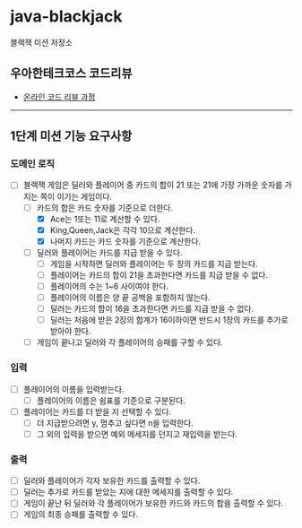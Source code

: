 # java-blackjack

블랙잭 미션 저장소

## 우아한테크코스 코드리뷰

- [온라인 코드 리뷰 과정](https://github.com/woowacourse/woowacourse-docs/blob/master/maincourse/README.md)

---
## 1단계 미션 기능 요구사항
### 도메인 로직
- [ ] 블랙잭 게임은 딜러와 플레이어 중 카드의 합이 21 또는 21에 가장 가까운 숫자를 가지는 쪽이 이기는 게임이다.
  - [ ] 카드의 합은 카드 숫자를 기준으로 더한다.
    - [x] Ace는 1또는 11로 계산할 수 있다.
    - [x] King,Queen,Jack은 각각 10으로 계산한다.
    - [x] 나머지 카드는 카드 숫자를 기준으로 계산한다.
  - [ ] 딜러와 플레이어는 카드를 지급 받을 수 있다.
    - [ ] 게임을 시작하면 딜러와 플레이어는 두 장의 카드를 지급 받는다.
    - [ ] 플레이어는 카드의 합이 21을 초과한다면 카드를 지급 받을 수 없다.
    - [ ] 플레이어의 수는 1~6 사이여야 한다.
    - [ ] 플레이어의 이름은 양 끝 공백을 포함하지 않는다.
    - [ ] 딜러는 카드의 합이 16을 초과한다면 카드를 지급 받을 수 없다.
    - [ ] 딜러는 처음에 받은 2장의 합계가 16이하이면 반드시 1장의 카드를 추가로 받아야 한다.
  - [ ] 게임이 끝나고 딜러와 각 플레이어의 승패를 구할 수 있다.

### 입력
- [ ] 플레이어의 이름을 입력받는다.
  - [ ] 플레이어의 이름은 쉼표를 기준으로 구분된다.
- [ ] 플레이어는 카드를 더 받을 지 선택할 수 있다.
    - [ ] 더 지급받으려면 y, 멈추고 싶다면 n을 입력한다.
    - [ ] 그 외의 입력을 받으면 예외 메세지를 던지고 재입력을 받는다.

### 출력
- [ ] 딜러와 플레이어가 각자 보유한 카드를 출력할 수 있다.
- [ ] 딜러는 추가로 카드를 받았는 지에 대한 메세지를 출력할 수 있다.
- [ ] 게임이 끝난 뒤 딜러와 각 플레이어가 보유한 카드와 카드의 합을 출력할 수 있다.
- [ ] 게임의 최종 승패를 출력할 수 있다.
